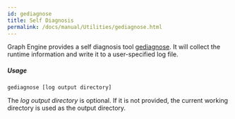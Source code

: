 ```yaml
---
id: gediagnose
title: Self Diagnosis
permalink: /docs/manual/Utilities/gediagnose.html
---
```


Graph Engine provides a self diagnosis tool  <a
  href="/downloads/tools/gediagnose.zip">gediagnose</a>. It will
collect the runtime information and write it to a user-specified log
file.

##### Usage

```
gediagnose [log output directory]
```

The _log output directory_ is optional. If it is not provided, the
current working directory is used as the output directory.
